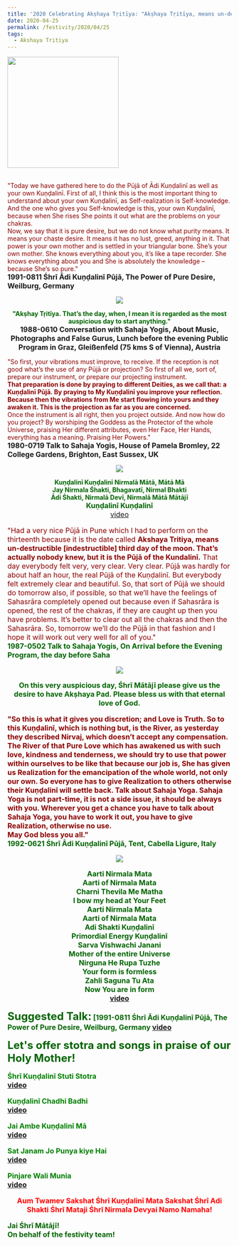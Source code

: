 ```yaml
---
title: '2020 Celebrating Akṣhaya Tṛitīya: "Akṣhaya Tṛitīya, means un-destructible third day of the moon. That’s actually nobody knew, but it is the Pūjā of the Kundalinī." '
date: 2020-04-25
permalink: /festivity/2020/04/25
tags:
  - Akshaya Tritiya
---
```


<div style="text-align: left"><img src="/images/image00.png" width="250" /></div><br>

<p>
<font color="DarkRed">"Today we have gathered here to do the Pūjā of Ādi Kuṇḍalinī as well as your own Kuṇḍalinī.
First of all, I think this is the most important thing to understand about your own Kuṇḍalinī, as Self-realization is Self-knowledge. And the one who gives you Self-knowledge is this, your own Kuṇḍalinī, because when She rises She points it out what are the problems on your chakras.<br>
Now, we say that it is pure desire, but we do not know what purity means. It means your chaste desire. It means it has no lust, greed, anything in it. That power is your own mother and is settled in your triangular bone. She’s your own mother. She knows everything about you, it’s like a tape recorder. She knows everything about you and She is absolutely the knowledge – because She’s so pure."</font><br>
<font size="+0"><b>1991-0811 Śhrī Ādi Kuṇḍalinī Pūjā, The Power of Pure Desire, Weilburg, Germany</b></font>
</p>

<div style="text-align: center"><img src="/images/image405.png" /></div>

<p style="text-align:center;">
<font color="DarkGreen"><b>"Akṣhay Tṛitīya. That’s the day, when, I mean it is regarded as the most auspicious day to start anything."</b></font><br>
<font size="+0"><b>1988-0610 Conversation with Sahaja Yogis, About Music, Photographs and False Gurus, Lunch before the evening Public Program in Graz, Gleißenfeld (75 kms S of Vienna), Austria</b></font>
</p>

<p>
<font color="DarkRed">"So first, your vibrations must improve, to receive. If the reception is not good what’s the use of any Pūjā or projection? So first of all we, sort of, prepare our instrument, or prepare our projecting instrument.<br>
<b>That preparation is done by praying to different Deities, as we call that: a Kuṇḍalinī Pūjā. By praying to My Kuṇḍalinī you improve your reflection. Because then the vibrations from Me start flowing into yours and they awaken it. This is the projection as far as you are concerned.</b><br>
Once the instrument is all right, then you project outside. And now how do you project? By worshiping the Goddess as the Protector of the whole Universe, praising Her different attributes, even Her Face, Her Hands, everything has a meaning. Praising Her Powers."</font><br>
<font size="+0"><b>1980-0719 Talk to Sahaja Yogis, House of Pamela Bromley, 22 College Gardens, Brighton, East Sussex, UK</b></font>
</p>

<div style="text-align: center"><img src="/images/image406.png" /></div>

<p style="text-align:center;">
<font color="DarkGreen"><b>Kuṇḍalinī Kuṇḍalinī Nirmalā Mātā, Mātā Mā<br>
Jay Nirmala Śhakti, Bhagavatī, Nirmal Bhakti <br>	
Ādi Śhakti, Nirmalā Devī, Nirmalā Mātā Mātājī</b></font><br>
<font size="+0"><font color="DarkGreen"><b>Kuṇḍalinī Kuṇḍalinī</b><br>
<a href="https://seven-teams.github.io/Videos_Links.html">video</a>
</p>

<p>
<font color="DarkRed">"Had a very nice Pūjā in Pune which I had to perform on the thirteenth because it is the date called <b>Akshaya Tritiya, means un-destructible [indestructible] third day of the moon. That’s actually nobody knew, but it is the Pūjā of the Kundalinī.</b> That day everybody felt very, very clear. Very clear. Pūjā was hardly for about half an hour, the real Pūjā of the Kuṇḍalinī. But everybody felt extremely clear and beautiful. So, that sort of Pūjā we should do tomorrow also, if possible, so that we’ll have the feelings of Sahasrāra completely opened out because even if Sahasrāra is opened, the rest of the chakras, if they are caught up then you have problems. It’s better to clear out all the chakras and then the Sahasrāra. So, tomorrow we’ll do the Pūjā in that fashion and I hope it will work out very well for all of you."</font><br>
<font size="+0"><b>1987-0502 Talk to Sahaja Yogis, On Arrival before the Evening Program, the day before Saha

<div style="text-align: center"><img src="/images/image407.png" /></div>

<p style="color:DarkGreen; text-align:center;">
<b>On this very auspicious day, 
Śhrī Mātājī please give us the desire to have Akṣhaya Pad.
Please bless us with that eternal love of God.</b><br>
</p>

<p>
<font color="DarkRed">"So this is what it gives you discretion; and Love is Truth. So to this Kuṇḍalinī, which is nothing but, is the River, as yesterday they described Nirvaj, which doesn’t accept any compensation. The River of that Pure Love which has awakened us with such love, kindness and tenderness, we should try to use that power within ourselves to be like that because our job is, She has given us Realization for the emancipation of the whole world, not only our own. So everyone has to give Realization to others otherwise their Kuṇḍalinī will settle back. Talk about Sahaja Yoga. Sahaja Yoga is not part-time, it is not a side issue, it should be always with you. Wherever you get a chance you have to talk about Sahaja Yoga, you have to work it out, you have to give Realization, otherwise no use.<br>
May God bless you all."</font><br>
<font size="+0"><b>1992-0621 Śhrī Ādi Kuṇḍalinī Pūjā, Tent, Cabella Ligure, Italy</b></font>
</p>

<div style="text-align: center"><img src="/images/image408.png" /></div>

<p style="text-align:center;">
<b>Aarti Nirmala Mata</b><br>
Aarti of Nirmala Mata<br>
<b>Charni Thevila Me Matha</b><br>
I bow my head at Your Feet<br>
<b>Aarti Nirmala Mata</b><br>
Aarti of Nirmala Mata<br>
<b>Adi Shakti Kuṇḍalinī</b><br>
Primordial Energy Kuṇḍalinī<br>
<b>Sarva Vishwachi Janani</b><br>
Mother of the entire Universe<br>
<b>Nirguna He Rupa Tuzhe</b><br>
Your form is formless<br>
<b>Zahli Saguna Tu Ata</b><br>
Now You are in form<br>
<a href="https://www.youtube.com/watch?v=2btBuq4VYL4">video</a>
</p>

<font size="+2"><b>Suggested Talk:</b></font> 
<font size="+0"><b>[1991-0811 Śhrī Ādi Kuṇḍalinī Pūjā, The Power of Pure Desire, Weilburg, Germany</b></font>
<a href="https://www.youtube.com/watch?time_continue=1&v=axdEEF-R8jk&feature=emb_logo"> video</a><br>

<font size="+2"><b>Let's offer stotra and songs in praise of our Holy Mother!</b></font>

<p>
<font color="green"><b>Śhrī Kuṇḍalinī Stuti Stotra</b></font><br>
<a href="https://www.youtube.com/watch?v=dKQR9NozR64">video</a>
</p>

<p>
<font color="green"><b>Kuṇḍalinī Chadhi Badhi</b></font><br>
<a href="https://www.youtube.com/watch?v=KOKeT0HOmXU&list=RDKOKeT0HOmXU">video</a>
</p>
 
<p>
<font color="green"><b>Jai Ambe Kuṇḍalinī Mā</b></font><br>
<a href="https://www.youtube.com/watch?v=7dqX2ZNiG5I">video</a>
</p>

<p>
<font color="green"><b>Sat Janam Jo Punya kiye Hai</b></font><br>
<a href="https://seven-teams.github.io/Videos_Links.html">video</a> 
</p>

<p>
<font color="green"><b>Pinjare Wali Munia</b></font><br>
<a href="https://www.youtube.com/watch?v=en_WVhHFufI">video</a> 
</p>

<p style="text-align:center;">
<font color="red"><b>Aum Twamev Sakshat Śhrī Kuṇḍalinī Mata Sakshat Śhrī Adi Shakti Śhrī Mataji Śhrī Nirmala Devyai Namo Namaha!</b></font>
</p>

<p>
<font size="+0">Jai Śhrī Mātājī!<br>
On behalf of the festivity team!</font>
</p>